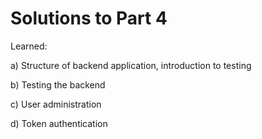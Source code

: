 # Solutions to Part 4

Learned:

a) Structure of backend application, introduction to testing

b) Testing the backend

c) User administration

d) Token authentication
